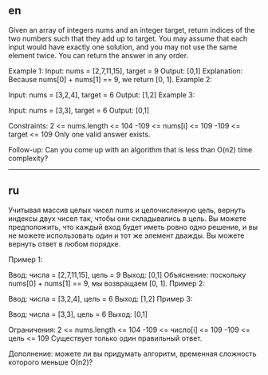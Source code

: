 ## en

Given an array of integers nums and an integer target, 
return indices of the two numbers such that they add up to target.
You may assume that each input would have exactly one solution, 
and you may not use the same element twice.
You can return the answer in any order.

Example 1:
Input: nums = [2,7,11,15], target = 9
Output: [0,1]
Explanation: Because nums[0] + nums[1] == 9, we return [0, 1].
Example 2:

Input: nums = [3,2,4], target = 6
Output: [1,2]
Example 3:

Input: nums = [3,3], target = 6
Output: [0,1]
 

Constraints:
2 <= nums.length <= 104
-109 <= nums[i] <= 109
-109 <= target <= 109
Only one valid answer exists.

Follow-up: Can you come up with an algorithm that is less than O(n2) time complexity?

---

## ru

Учитывая массив целых чисел nums и целочисленную цель, вернуть индексы двух чисел так,
чтобы они складывались в цель.
Вы можете предположить, что каждый вход будет иметь ровно одно решение,
и вы не можете использовать один и тот же элемент дважды.
Вы можете вернуть ответ в любом порядке.


Пример 1:

Ввод: числа = [2,7,11,15], цель = 9
Выход: [0,1]
Объяснение: поскольку nums[0] + nums[1] == 9, мы возвращаем [0, 1].
Пример 2:

Ввод: числа = [3,2,4], цель = 6
Выход: [1,2]
Пример 3:

Ввод: числа = [3,3], цель = 6
Выход: [0,1]

Ограничения:
2 <= nums.length <= 104
-109 <= число[i] <= 109
-109 <= цель <= 109
Существует только один правильный ответ.

Дополнение: можете ли вы придумать алгоритм, временная сложность которого меньше O(n2)?
